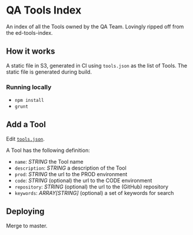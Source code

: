 # QA Tools Index

An index of all the Tools owned by the QA Team. Lovingly ripped off from the ed-tools-index.

## How it works
A static file in S3, generated in CI using `tools.json` as the list of Tools. The static file is generated during build.

### Running locally
- `npm install`
- `grunt`


## Add a Tool
Edit [`tools.json`](./tools.json).

A Tool has the following definition:
- `name`: _STRING_ the Tool name
- `description`: _STRING_ a description of the Tool
- `prod`: _STRING_ the url to the PROD environment
- `code`: _STRING_ (optional) the url to the CODE environment
- `repository`: _STRING_ (optional) the url to the (GitHub) repository
- `keywords`: _ARRAY[STRING]_ (optional) a set of keywords for search

## Deploying
Merge to master.
